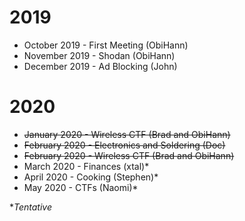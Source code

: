 # 2019

- October 2019 - First Meeting (ObiHann)
- November 2019 - Shodan (ObiHann)
- December 2019 - Ad Blocking (John)

# 2020

- ~~January 2020 - Wireless CTF (Brad and ObiHann)~~
- ~~February 2020 - Electronics and Soldering (Doc)~~
- ~~February 2020 - Wireless CTF (Brad and ObiHann)~~
- March 2020 - Finances (xtal)*
- April 2020 - Cooking (Stephen)*
- May 2020 - CTFs (Naomi)*

**Tentative*
